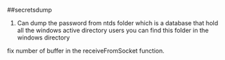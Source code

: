 ##secretsdump
1. Can dump the password from ntds folder which is a database that hold all the windows active directory users you can find this folder in the windows directory


fix number of buffer in the receiveFromSocket function.